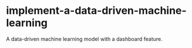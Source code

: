 # implement-a-data-driven-machine-learning
A data-driven machine learning model with a dashboard feature.
